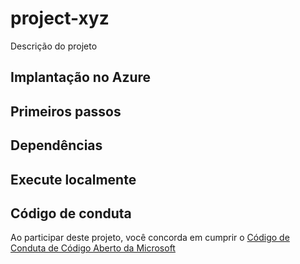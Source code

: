 # project-xyz

Descrição do projeto

## Implantação no Azure

## Primeiros passos

## Dependências

## Execute localmente

## Código de conduta

Ao participar deste projeto, você concorda em cumprir o [Código de Conduta de Código Aberto da Microsoft](https://opensource.microsoft.com/codeofconduct/)
